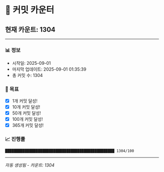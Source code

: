 # 🔢 커밋 카운터

## 현재 카운트: 1304

---

### 📊 정보
- 시작일: 2025-09-01
- 마지막 업데이트: 2025-09-01 01:35:39
- 총 커밋 수: 1304

### 🎯 목표
- [x] 1개 커밋 달성!
- [x] 10개 커밋 달성!
- [x] 50개 커밋 달성!
- [x] 100개 커밋 달성!
- [x] 365개 커밋 달성!

### 📈 진행률
```
██████████████████████████████████████████████████ 1304/100
```

---
*자동 생성됨 - 카운트: 1304*
